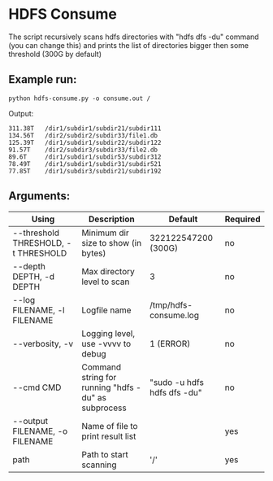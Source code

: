 HDFS Consume
============

The script recursively scans hdfs directories with "hdfs dfs -du" command (you can change this) and prints the list of directories bigger then some threshold (300G by default)

Example run:
------------
```
python hdfs-consume.py -o consume.out /
```
Output:
```
311.38T   /dir1/subdir1/subdir21/subdir111
134.56T   /dir2/subdir2/subdir33/file1.db
125.39T   /dir1/subdir1/subdir22/subdir122
91.57T    /dir2/subdir3/subdir33/file2.db
89.6T     /dir1/subdir1/subdir53/subdir312
78.49T    /dir1/subdir1/subdir31/subdir521
77.85T    /dir1/subdir3/subdir21/subdir192
```

Arguments:
----------
|                  Using             |             Description           |      Default      |Required|
|------------------------------------|-----------------------------------|-------------------|--------|
| --threshold THRESHOLD, -t THRESHOLD|Minimum dir size to show (in bytes)|322122547200 (300G)|no|
|--depth DEPTH, -d DEPTH             |Max directory level to scan        |3                  |no
|--log FILENAME, -l FILENAME         |Logfile name                       |/tmp/hdfs-consume.log|no|
|--verbosity, -v                     |Logging level, use -vvvv to debug  |1 (ERROR)          | no|
|--cmd CMD                           |Command string for running "hdfs -du" as subprocess|"sudo -u hdfs hdfs dfs -du"|no|
|--output FILENAME, -o FILENAME      |Name of file to print result list  | | yes
|path                                |Path to start scanning             |'/'   | yes
